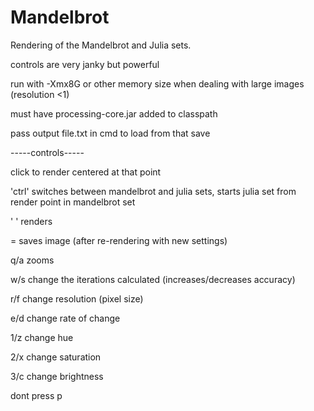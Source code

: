 # Mandelbrot
Rendering of the Mandelbrot and Julia sets.

controls are very janky but powerful

run with -Xmx8G or other memory size when dealing with large images (resolution <1)

must have processing-core.jar added to classpath

pass output file.txt in cmd to load from that save

-----controls-----

click to render centered at that point

'ctrl' switches between mandelbrot and julia sets, starts julia set from render point in mandelbrot set

' ' renders

= saves image (after re-rendering with new settings)


q/a zooms

w/s change the iterations calculated (increases/decreases accuracy)

r/f change resolution (pixel size)

e/d change rate of change


1/z change hue

2/x change saturation

3/c change brightness

dont press p

